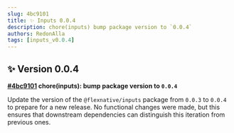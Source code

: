 ```yaml
---
slug: 4bc9101
title: ✨ Inputs 0.0.4
description: chore(inputs) bump package version to `0.0.4`
authors: RedonAlla
tags: [inputs_v0.0.4]
---
```


## ✨ Version 0.0.4

**[#4bc9101](https://github.com/RedonAlla/flexnative/commit/4bc9101) chore(inputs): bump package version to `0.0.4`**

Update the version of the `@flexnative/inputs` package from `0.0.3` to `0.0.4` to prepare for a new release.
No functional changes were made, but this ensures that downstream dependencies can distinguish this iteration from previous ones.

